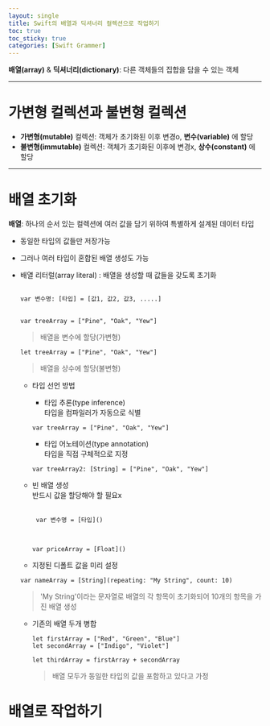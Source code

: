 ```yaml
---
layout: single
title: Swift의 배열과 딕셔너리 컬렉션으로 작업하기
toc: true
toc_sticky: true
categories: [Swift Grammer]
---
```

 
**배열(array)** & **딕셔너리(dictionary)**: 다른 객체들의 집합을 담을 수 있는 객체

-----------

# 가변형 컬렉션과 불변형 컬렉션
* **가변형(mutable)** 컬렉션: 객체가 초기화된 이후 변경o, **변수(variable)** 에 할당<br/>
* **불변형(immutable)** 컬렉션: 객체가 초기화된 이후에 변경x, **상수(constant)** 에 할당
 
------------ 
 
# 배열 초기화
**배열**: 하나의 순서 있는 컬렉션에 여러 값을 담기 위하여 특별하게 설계된 데이터 타입
* 동일한 타입의 값들만 저장가능
* 그러나 여러 타입이 혼합된 배열 생성도 가능
* 배열 리터럴(array literal)
    : 배열을 생성할 때 값들을 갖도록 초기화
  <pre>
  <code>
  var 변수명: [타입] = [값1, 값2, 값3, .....]
  </code>
  </pre>
  ```
  var treeArray = ["Pine", "Oak", "Yew"]
  ```
  > 배열을 변수에 할당(가변형)

  ```
  let treeArray = ["Pine", "Oak", "Yew"]
  ```
   > 배열을 상수에 할당(불변형)
 
    * 타입 선언 방법
        * 타입 추론(type inference)<br/>
          타입을 컴파일러가 자동으로 식별
        ```
        var treeArray = ["Pine", "Oak", "Yew"]
        ```
        * 타입 어노테이션(type annotation)<br/>
          타입을 직접 구체적으로 지정
        ```
        var treeArray2: [String] = ["Pine", "Oak", "Yew"]
        ```

    * 빈 배열 생성<br/>
    반드시 값을 할당해야 할 필요x<br/>
       <pre>
       <code>
       var 변수명 = [타입]()
       </code>
       </pre>
       ```
       var priceArray = [Float]()
       ```
 
    * 지정된 디폴트 값을 미리 설정<br/>
     ```
     var nameArray = [String](repeating: "My String", count: 10)
     ```
     > 'My String'이라는 문자열로 배열의 각 항목이 초기화되어 10개의 항목을 가진 배열 생성

    * 기존의 배열 두개 병합<br/>
      ```
      let firstArray = ["Red", "Green", "Blue"]
      let secondArray = ["Indigo", "Violet"]

      let thirdArray = firstArray + secondArray
      ```
      > 배열 모두가 동일한 타입의 값을 포함하고 있다고 가정
 
# 배열로 작업하기
